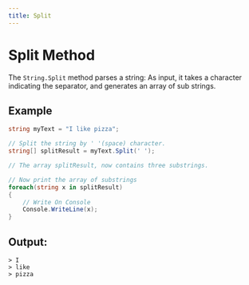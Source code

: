 ```yaml
---
title: Split
---
```


# Split Method

The `String.Split` method parses a string: As input, it takes a character indicating the separator, and generates an array of sub strings.

## Example
```csharp
string myText = "I like pizza";

// Split the string by ' '(space) character.
string[] splitResult = myText.Split(' ');

// The array splitResult, now contains three substrings.

// Now print the array of substrings
foreach(string x in splitResult)
{
    // Write On Console
    Console.WriteLine(x);
}

```

## Output:
```
> I
> like
> pizza
```
